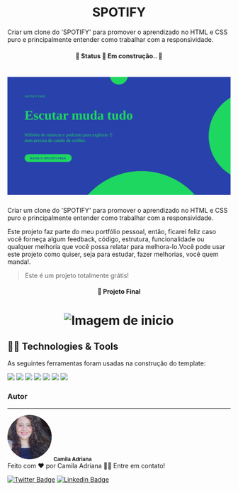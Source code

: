 <h1 align="center">SPOTIFY</h1>
<p>Criar um clone do 'SPOTIFY' para promover o aprendizado no HTML e CSS puro e principalmente entender como trabalhar com a responsividade. </p>
<h4 align="center"> 
	🚧  Status 🚀 Em construção..  🚧
</h4>

<h1 align="center">
  <img alt="Imagem de inicio" title="#INICIO" src="imagens/README.png" />
</h1>
<p text-align="justify">Criar um clone do 'SPOTIFY' para promover o aprendizado no HTML e CSS puro e principalmente entender como trabalhar com a responsividade.</p>
<p text-align="justify">Este projeto faz parte do meu portfólio pessoal, então, ficarei feliz caso você forneça algum feedback, código, estrutura, funcionalidade ou qualquer melhoria que você possa relatar para melhora-lo.Você pode usar este projeto como quiser, seja para estudar, fazer melhorias, você quem manda!.</p>

<blockquote>
Este é um projeto totalmente grátis!
</blockquote>

<h4 align="center"> 
	🚀 Projeto Final
</h4>

<h1 align="center">
  <img alt="Imagem de inicio" title="#INICIO" src="imagens/Maiores.png" />
</h1>
<!-- <h1 align="center">
  <img alt="Imagem de inicio" title="#INICIO" src="imagens/Tablet.png" />
</h1>
<h1 align="center">
  <img alt="Imagem de inicio" title="#INICIO" src="imagens/Mobile.png" />
</h1> -->


## 👩‍💻 Technologies & Tools
<p>As seguintes ferramentas foram usadas na construção do template:</p>


[<img src="https://img.shields.io/badge/JavaScript-F7DF1E?style=for-the-badge&logo=javascript&logoColor=black" />](https://devdocs.io/javascript/)
[<img src="https://img.shields.io/badge/jQuery-0769AD?style=for-the-badge&logo=jquery&logoColor=white" />](https://jquery.com/)
[<img src="https://img.shields.io/badge/HTML5-E34F26?style=for-the-badge&logo=html5&logoColor=white" />](https://developer.mozilla.org/pt-BR/docs/Web/HTML)
[<img src="https://img.shields.io/badge/CSS3-1572B6?style=for-the-badge&logo=css3&logoColor=white" />](https://developer.mozilla.org/pt-BR/docs/Web/CSS)
[<img src="https://img.shields.io/badge/Linux-FCC624?style=for-the-badge&logo=linux&logoColor=black" />](https://linuxmint.com/)
[<img src="https://img.shields.io/badge/Linux_Mint-87CF3E?style=for-the-badge&logo=linux-mint&logoColor=white" />](https://linuxmint.com/)
[<img src="https://img.shields.io/badge/Visual_Studio_Code-0078D4?style=for-the-badge&logo=visual%20studio%20code&logoColor=white" />](https://code.visualstudio.com/)



### Autor
---


 <img style="border-radius: 50%;" src="imagens/camila.jpeg" width="100px;" alt="Imagem de capa do readme"/>
 <sub><b>Camila Adriana</b></sub></a> <a href="www.linkedin.com/in/camila-adriana-gomes-de-jesus-04767b1ba" title="Foto de perfil"></a><br>
Feito com ❤️ por Camila Adriana 👋🏽 Entre em contato!

[![Twitter Badge](https://img.shields.io/badge/-@camilaA58109563-1ca0f1?style=flat-square&labelColor=1ca0f1&logo=twitter&logoColor=white&link=https://twitter.com/Camila)](https://twitter.com/CamilaA58109563?s=09) [![Linkedin Badge](https://img.shields.io/badge/-Camila-blue?style=flat-square&logo=Linkedin&logoColor=white&link=https://www.linkedin.com/in/Camila/)](https://www.linkedin.com/in/camila-adriana-gomes-de-jesus-04767b1ba/) 